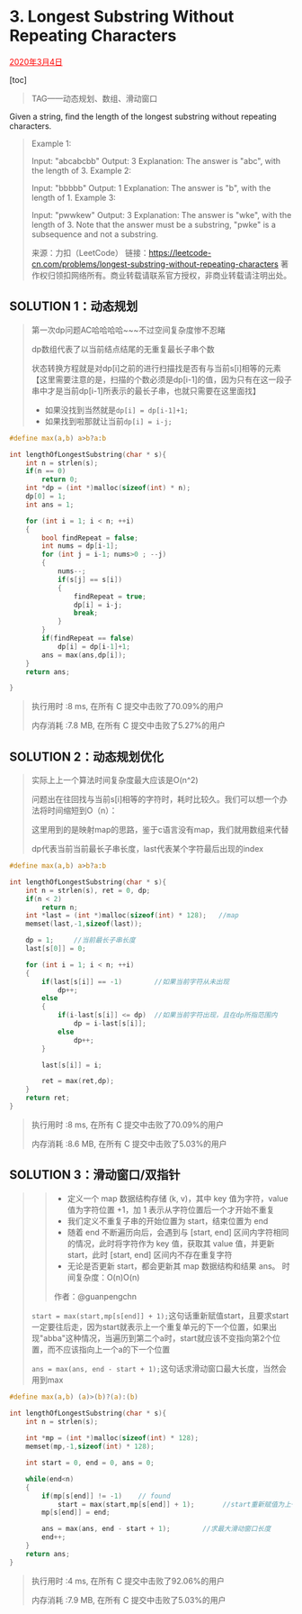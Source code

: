 # 3. Longest Substring Without Repeating Characters

<font color = #FF0000><u>2020年3月4日</u></font>

[toc]

> TAG——动态规划、数组、滑动窗口

Given a string, find the length of the longest substring without repeating characters.

> Example 1:
>
> Input: "abcabcbb"
> Output: 3 
> Explanation: The answer is "abc", with the length of 3. 
> Example 2:
>
> Input: "bbbbb"
> Output: 1
> Explanation: The answer is "b", with the length of 1.
> Example 3:
>
> Input: "pwwkew"
> Output: 3
> Explanation: The answer is "wke", with the length of 3. 
>              Note that the answer must be a substring, "pwke" is a subsequence and not a substring.
>
> 来源：力扣（LeetCode）
> 链接：https://leetcode-cn.com/problems/longest-substring-without-repeating-characters
> 著作权归领扣网络所有。商业转载请联系官方授权，非商业转载请注明出处。

## SOLUTION  1：动态规划

> 第一次dp问题AC哈哈哈哈~~~不过空间复杂度惨不忍睹
>
> dp数组代表了以当前结点结尾的无重复最长子串个数
>
> 状态转换方程就是对dp[i]之前的进行扫描找是否有与当前s[i]相等的元素【这里需要注意的是，扫描的个数必须是dp[i-1]的值，因为只有在这一段子串中才是当前dp[i-1]所表示的最长子串，也就只需要在这里面找】
>
> * 如果没找到当然就是`dp[i] = dp[i-1]+1;`
> * 如果找到啦那就让当前`dp[i] = i-j;`

```c
#define max(a,b) a>b?a:b

int lengthOfLongestSubstring(char * s){
    int n = strlen(s);
    if(n == 0)
        return 0;
    int *dp = (int *)malloc(sizeof(int) * n);
    dp[0] = 1;
    int ans = 1;

    for (int i = 1; i < n; ++i)
    {
    	bool findRepeat = false;
        int nums = dp[i-1];
    	for (int j = i-1; nums>0 ; --j)
    	{
            nums--;
    		if(s[j] == s[i])
    		{
    			findRepeat = true;
    			dp[i] = i-j;
    			break;
    		}
    	}
    	if(findRepeat == false)
    		dp[i] = dp[i-1]+1;
    	ans = max(ans,dp[i]);
    }
    return ans;

}
```

> 执行用时 :8 ms, 在所有 C 提交中击败了70.09%的用户
>
> 内存消耗 :7.8 MB, 在所有 C 提交中击败了5.27%的用户

## SOLUTION  2：动态规划优化

> 实际上上一个算法时间复杂度最大应该是O(n^2)
>
> 问题出在往回找与当前s[i]相等的字符时，耗时比较久。我们可以想一个办法将时间缩短到O（n）：
>
> 这里用到的是映射map的思路，鉴于c语言没有map，我们就用数组来代替
>
> dp代表当前当前最长子串长度，last代表某个字符最后出现的index

```c
#define max(a,b) a>b?a:b

int lengthOfLongestSubstring(char * s){
    int n = strlen(s), ret = 0, dp;
    if(n < 2)
        return n;
    int *last = (int *)malloc(sizeof(int) * 128);	//map
    memset(last,-1,sizeof(last));

    dp = 1;		//当前最长子串长度
    last[s[0]] = 0;

    for (int i = 1; i < n; ++i)
    {
    	if(last[s[i]] == -1)		//如果当前字符从未出现
    		dp++;
    	else
    	{
    		if(i-last[s[i]] <= dp)	//如果当前字符出现，且在dp所指范围内
    			dp = i-last[s[i]];
    		else
    			dp++;
    	}

    	last[s[i]] = i;

    	ret = max(ret,dp);
    }
    return ret;
}
```

> 执行用时 :8 ms, 在所有 C 提交中击败了70.09%的用户
>
> 内存消耗 :8.6 MB, 在所有 C 提交中击败了5.03%的用户

## SOLUTION  3：滑动窗口/双指针

> > * 定义一个 map 数据结构存储 (k, v)，其中 key 值为字符，value 值为字符位置 +1，加 1 表示从字符位置后一个才开始不重复
> > * 我们定义不重复子串的开始位置为 start，结束位置为 end
> > * 随着 end 不断遍历向后，会遇到与 [start, end] 区间内字符相同的情况，此时将字符作为 key 值，获取其 value 值，并更新 start，此时 [start, end] 区间内不存在重复字符
> > * 无论是否更新 start，都会更新其 map 数据结构和结果 ans。
> >   时间复杂度：O(n)O(n)
> >
> > 作者：@guanpengchn
>
> `start = max(start,mp[s[end]] + 1);`这句话重新赋值start，且要求start一定要往后走，因为start就表示上一个重复单元的下一个位置，如果出现"abba"这种情况，当遍历到第二个a时，start就应该不变指向第2个位置，而不应该指向上一个a的下一个位置
>
> `ans = max(ans, end - start + 1);`这句话求滑动窗口最大长度，当然会用到max

```c
#define max(a,b) (a)>(b)?(a):(b)

int lengthOfLongestSubstring(char * s){
    int n = strlen(s);
    
    int *mp = (int *)malloc(sizeof(int) * 128);
    memset(mp,-1,sizeof(int) * 128);

    int start = 0, end = 0, ans = 0;

    while(end<n)
    {
    	if(mp[s[end]] != -1)    // found
    		start = max(start,mp[s[end]] + 1);	     //start重新赋值为上一个重复元素的后一个位置
    	mp[s[end]] = end;

    	ans = max(ans, end - start + 1);		//求最大滑动窗口长度
    	end++;
    }
    return ans;
}

```

> 执行用时 :4 ms, 在所有 C 提交中击败了92.06%的用户
>
> 内存消耗 :7.9 MB, 在所有 C 提交中击败了5.03%的用户